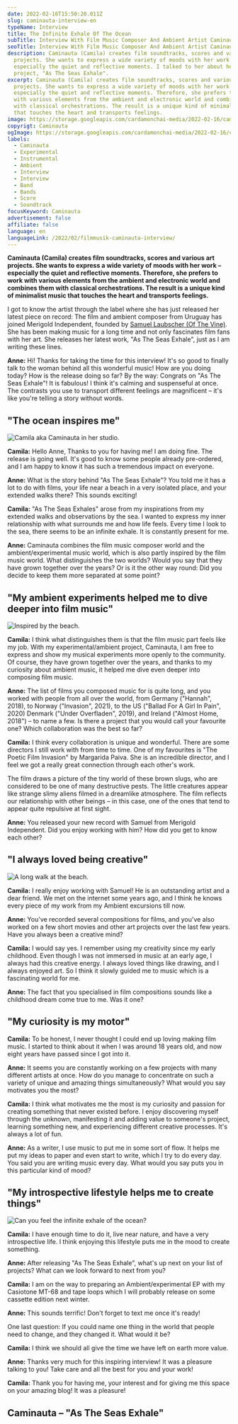 ```yaml
---
date: 2022-02-16T15:50:20.011Z
slug: caminauta-interview-en
typeName: Interview
title: The Infinite Exhale Of The Ocean
subTitle: Interview With Film Music Composer And Ambient Artist Caminauta
seoTitle: Interview With Film Music Composer And Ambient Artist Caminauta
description: Caminauta (Camila) creates film soundtracks, scores and various art
  projects. She wants to express a wide variety of moods with her work –
  especially the quiet and reflective moments. I talked to her about her latest
  project, "As The Seas Exhale".
excerpt: Caminauta (Camila) creates film soundtracks, scores and various art
  projects. She wants to express a wide variety of moods with her work –
  especially the quiet and reflective moments. Therefore, she prefers to work
  with various elements from the ambient and electronic world and combines them
  with classical orchestrations. The result is a unique kind of minimalist music
  that touches the heart and transports feelings.
image: https://storage.googleapis.com/cardamonchai-media/2022-02-16/caminauta-jpg-imagine-383828_636463_1024_768/640.webp
copyrigt: Caminauta
ogImage: https://storage.googleapis.com/cardamonchai-media/2022-02-16/caminauta-fb-png-imagine-282828_777b7d_1200_628/640.webp
labels:
  - Caminauta
  - Experimental
  - Instrumental
  - Ambient
  - Interview
  - Interview
  - Band
  - Bands
  - Score
  - Soundtrack
focusKeyword: Caminauta
advertisement: false
affiliate: false
language: en
languageLink: /2022/02/filmmusik-caminauta-interview/
---
```

**Caminauta (Camila) creates film soundtracks, scores and various art projects. She wants to express a wide variety of moods with her work – especially the quiet and reflective moments. Therefore, she prefers to work with various elements from the ambient and electronic world and combines them with classical orchestrations. The result is a unique kind of minimalist music that touches the heart and transports feelings.**

I got to know the artist through the label where she has just released her latest piece on record: The film and ambient composer from Uruguay has joined Merigold Independent, founded by [Samuel Laubscher (Of The Vine)](/2020/05/of-the-vine-interview-en). She has been making music for a long time and not only fascinates film fans with her art. She releases her latest work, "As The Seas Exhale", just as I am writing these lines.

**Anne:** Hi! Thanks for taking the time for this interview! It's so good to finally talk to the woman behind all this wonderful music! How are you doing today? How is the release doing so far? By the way: Congrats on "As The Seas Exhale"! It is fabulous! I think it's calming and suspenseful at once. The contrasts you use to transport different feelings are magnificent – it's like you're telling a story without words.

## "The ocean inspires me"

![Camila aka Caminauta in her studio.](https://storage.googleapis.com/cardamonchai-media/2022-02-16/caminauta-studio-jpg-imagine-282828_756e71_768_1024/640.webp "Camila aka Caminauta in her studio.")

**Camila:** Hello Anne, Thanks to you for having me! I am doing fine. The release is going well. It's good to know some people already pre-ordered, and I am happy to know it has such a tremendous impact on everyone.

**Anne:** What is the story behind "As The Seas Exhale"? You told me it has a lot to do with films, your life near a beach in a very isolated place, and your extended walks there? This sounds exciting!

**Camila:** "As The Seas Exhales" arose from my inspirations from my extended walks and observations by the sea. I wanted to express my inner relationship with what surrounds me and how life feels. Every time I look to the sea, there seems to be an infinite exhale. It is constantly present for me.

**Anne:** Caminauta combines the film music composer world and the ambient/experimental music world, which is also partly inspired by the film music world. What distinguishes the two worlds? Would you say that they have grown together over the years? Or is it the other way round: Did you decide to keep them more separated at some point?

## "My ambient experiments helped me to dive deeper into film music"

![Inspired by the beach.](https://storage.googleapis.com/cardamonchai-media/2022-02-16/caminauta-beach-jpg-imagine-a89888_748388_768_1024/640.webp "Inspired by the beach.")

**Camila:** I think what distinguishes them is that the film music part feels like my job. With my experimental/ambient project, Caminauta, I am free to express and show my musical experiments more openly to the community. Of course, they have grown together over the years, and thanks to my curiosity about ambient music, it helped me dive even deeper into composing film music.

**Anne:** The list of films you composed music for is quite long, and you worked with people from all over the world, from Germany ("Hannah", 2018), to Norway ("Invasion", 2021), to the US ("Ballad For A Girl In Pain", 2020) Denmark ("Under Overfladen", 2019), and Ireland ("Almost Home, 2018") – to name a few. Is there a project that you would call your favourite one? Which collaboration was the best so far?

**Camila:** I think every collaboration is unique and wonderful. There are some directors I still work with from time to time. One of my favourites is "The Poetic Film Invasion" by Margarida Paiva. She is an incredible director, and I feel we got a really great connection through each other's work.

The film draws a picture of the tiny world of these brown slugs, who are considered to be one of many destructive pests. The little creatures appear like strange slimy aliens filmed in a dreamlike atmosphere. The film reflects our relationship with other beings – in this case, one of the ones that tend to appear quite repulsive at first sight.

<Vimeo id="603304643" />

**Anne:** You released your new record with Samuel from Merigold Independent. Did you enjoy working with him? How did you get to know each other?

## "I always loved being creative"

![A long walk at the beach.](https://storage.googleapis.com/cardamonchai-media/2022-02-16/caminauta-beach-walk-jpg-imagine-181818_6c6761_768_1024/640.webp "A long walk at the beach.")

**Camila:** I really enjoy working with Samuel! He is an outstanding artist and a dear friend. We met on the internet some years ago, and I think he knows every piece of my work from my Ambient excursions till now.

**Anne:** You've recorded several compositions for films, and you've also worked on a few short movies and other art projects over the last few years. Have you always been a creative mind?

**Camila:** I would say yes. I remember using my creativity since my early childhood. Even though I was not immersed in music at an early age, I always had this creative energy. I always loved things like drawing, and I always enjoyed art. So I think it slowly guided me to music which is a fascinating world for me.

**Anne:** The fact that you specialised in film compositions sounds like a childhood dream come true to me. Was it one?

## "My curiosity is my motor"

**Camila:** To be honest, I never thought I could end up loving making film music. I started to think about it when I was around 18 years old, and now eight years have passed since I got into it.

**Anne:** It seems you are constantly working on a few projects with many different artists at once. How do you manage to concentrate on such a variety of unique and amazing things simultaneously? What would you say motivates you the most?

**Camila:** I think what motivates me the most is my curiosity and passion for creating something that never existed before. I enjoy discovering myself through the unknown, manifesting it and adding value to someone's project, learning something new, and experiencing different creative processes. It's always a lot of fun.

**Anne:** As a writer, I use music to put me in some sort of flow. It helps me put my ideas to paper and even start to write, which I try to do every day. You said you are writing music every day. What would you say puts you in this particular kind of mood?

## "My introspective lifestyle helps me to create things"

![Can you feel the infinite exhale of the ocean?](https://storage.googleapis.com/cardamonchai-media/2022-02-16/caminauta-waves-jpg-imagine-98b8b8_7c9294_768_1024/640.webp "Can you feel the infinite exhale of the ocean?")

**Camila:** I have enough time to do it, live near nature, and have a very introspective life. I think enjoying this lifestyle puts me in the mood to create something.

**Anne:** After releasing "As The Seas Exhale", what's up next on your list of projects? What can we look forward to next from you?

**Camila:** I am on the way to preparing an Ambient/experimental EP with my Casiotone MT-68 and tape loops which I will probably release on some cassette edition next winter.

**Anne:** This sounds terrific! Don't forget to text me once it's ready! 

One last question: If you could name one thing in the world that people need to change, and they changed it. What would it be?

**Camila:** I think we should all give the time we have left on earth more value.

**Anne:** Thanks very much for this inspiring interview! It was a pleasure talking to you! Take care and all the best for you and your work!

**Camila:** Thank you for having me, your interest and for giving me this space on your amazing blog! It was a pleasure!

## Caminauta – "As The Seas Exhale"

<YouTube id="3KDsQd1GCgg" />